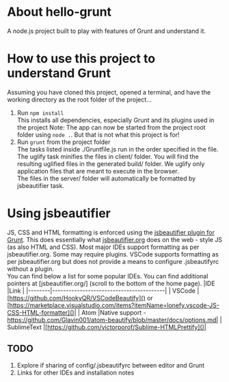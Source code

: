 # About hello-grunt
A node.js project built to play with features of Grunt and understand it.

# How to use this project to understand Grunt
Assuming you have cloned this project, opened a terminal, and have the working directory as the root folder of the project...

  1. Run `npm install`  
     This installs all dependencies, especially Grunt and its plugins used in the project
     Note: The app can now be started from the project root folder using `node .`. But that is not what this project is for!
  2. Run `grunt` from the project folder  
     The tasks listed inside ./Gruntfile.js run in the order specified in the file.  
     The uglify task minifies the files in client/ folder. You will find the resulting uglified files in the generated build/ folder. We uglify only application files that are meant to execute in the browser.  
     The files in the server/ folder will automatically be formatted by jsbeautifier task.

# Using jsbeautifier
JS, CSS and HTML formatting is enforced using the [jsbeautifier plugin for Grunt](https://github.com/vkadam/grunt-jsbeautifier/). This does essentially what [jsbeautifier.org](
[jsbeautifier.org](http://jsbeautifier.org/)) does on the web - style JS (as also HTML and CSS). Most major IDEs support formatting as per jsbeautifier.org. Some may require plugins. VSCode supports formatting as per jsbeautifier.org but does not provide a means to configure .jsbeautifyrc without a plugin.  
You can find below a list for some popular IDEs. You can find additional pointers at [jsbeautifier.org/] (scroll to the bottom of the home page).
|IDE     |Link                                     |
|--------|-----------------------------------------|
| VSCode |[https://github.com/HookyQR/VSCodeBeautify]() or <br/> [https://marketplace.visualstudio.com/items?itemName=lonefy.vscode-JS-CSS-HTML-formatter]()|
| Atom |Native support - https://github.com/Glavin001/atom-beautify/blob/master/docs/options.md|
| SublimeText |[https://github.com/victorporof/Sublime-HTMLPrettify]()|

## TODO
  1. Explore if sharing of config/.jsbeautifyrc between editor and Grunt
  2. Links for other IDEs and installation notes
